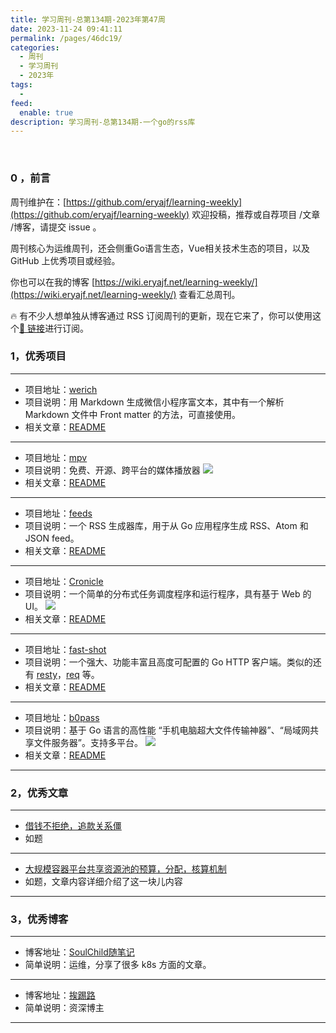 ```yaml
---
title: 学习周刊-总第134期-2023年第47周
date: 2023-11-24 09:41:11
permalink: /pages/46dc19/
categories:
  - 周刊
  - 学习周刊
  - 2023年
tags:
  -
feed:
  enable: true
description: 学习周刊-总第134期-一个go的rss库
---
```


<br><ArticleTopAd></ArticleTopAd>

### 0 ，前言

周刊维护在：[https://github.com/eryajf/learning-weekly](https://github.com/eryajf/learning-weekly)  欢迎投稿，推荐或自荐项目 /文章 /博客，请提交 issue 。

周刊核心为运维周刊，还会侧重Go语言生态，Vue相关技术生态的项目，以及 GitHub 上优秀项目或经验。

你也可以在我的博客 [https://wiki.eryajf.net/learning-weekly/](https://wiki.eryajf.net/learning-weekly/) 查看汇总周刊。

🔥 有不少人想单独从博客通过 RSS 订阅周刊的更新，现在它来了，你可以使用这个[🔗 链接](https://wiki.eryajf.net/learning-weekly.xml)进行订阅。

### 1，优秀项目

---
- 项目地址：[werich](https://github.com/hyacinthus/werich)
- 项目说明：用 Markdown 生成微信小程序富文本，其中有一个解析 Markdown 文件中 Front matter 的方法，可直接使用。
- 相关文章：[README](https://github.com/hyacinthus/werich#readme)
---
- 项目地址：[mpv](https://github.com/mpv-player/mpv)
- 项目说明：免费、开源、跨平台的媒体播放器
  ![](https://t.eryajf.net/imgs/2023/11/1699667397290.jpg)
- 相关文章：[README](https://github.com/mpv-player/mpv#readme)
---
- 项目地址：[feeds](https://github.com/gorilla/feeds)
- 项目说明：一个 RSS 生成器库，用于从 Go 应用程序生成 RSS、Atom 和 JSON feed。
- 相关文章：[README](https://github.com/gorilla/feeds#readme)
---
- 项目地址：[Cronicle](https://github.com/jhuckaby/Cronicle)
- 项目说明：一个简单的分布式任务调度程序和运行程序，具有基于 Web 的 UI。
  ![](https://t.eryajf.net/imgs/2023/11/1699758929789.png)
- 相关文章：[README](https://github.com/jhuckaby/Cronicle#readme)
---
- 项目地址：[fast-shot](https://github.com/opus-domini/fast-shot)
- 项目说明：一个强大、功能丰富且高度可配置的 Go HTTP 客户端。类似的还有 [resty](https://github.com/go-resty/resty)，[req](https://github.com/imroc/req) 等。
- 相关文章：[README](https://github.com/opus-domini/fast-shot#readme)
---
- 项目地址：[b0pass](https://github.com/bitepeng/b0pass)
- 项目说明：基于 Go 语言的高性能 “手机电脑超大文件传输神器”、“局域网共享文件服务器”。支持多平台。
  ![](https://t.eryajf.net/imgs/2023/11/1700270794699.png)
- 相关文章：[README](https://github.com/bitepeng/b0pass#readme)
---
### 2，优秀文章

---
- [借钱不拒绝，追款关系僵](https://itlu.net/articles/2770.html)
- 如题
---
- [大规模容器平台共享资源池的预算，分配，核算机制](https://www.likakuli.com/posts/resourcemgmt/)
- 如题，文章内容详细介绍了这一块儿内容
---

### 3，优秀博客

---
- 博客地址：[SoulChild随笔记](https://www.soulchild.cn/)
- 简单说明：运维，分享了很多 k8s 方面的文章。
---
- 博客地址：[挨踢路](https://itlu.net/)
- 简单说明：资深博主
---


<br><ArticleTopAd></ArticleTopAd>
